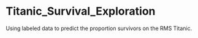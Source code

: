# Titanic_Survival_Exploration
Using labeled data to predict the proportion survivors on the RMS Titanic.
